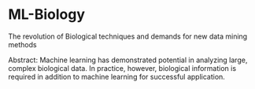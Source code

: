 # ML-Biology
The revolution of Biological techniques and demands for new data mining methods

Abstract: Machine learning has demonstrated potential in analyzing large, complex biological data. In practice, however, biological information is required in addition
to machine learning for successful application.



